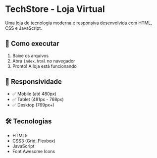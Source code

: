 # TechStore - Loja Virtual

Uma loja de tecnologia moderna e responsiva desenvolvida com HTML, CSS e JavaScript.

## 🚀 Como executar

1. Baixe os arquivos
2. Abra `index.html` no navegador
3. Pronto! A loja está funcionando

## 📱 Responsividade

- ✅ Mobile (até 480px)
- ✅ Tablet (481px - 768px)  
- ✅ Desktop (769px+)

## 🛠️ Tecnologias

- HTML5
- CSS3 (Grid, Flexbox)
- JavaScript
- Font Awesome Icons
